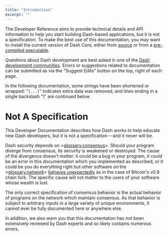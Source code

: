 ```yaml
---
title: "Introduction"
excerpt: ""
---
```

The Developer Reference aims to provide technical details and API information to help you start building Dash-based applications, but it is not a specification. To make the best use of this documentation, you may want to install the current version of Dash Core, either from [source](https://www.github.com/dashpay/dash) or from a [pre-compiled executable](https://github.com/dashpay/dash/releases/latest).

Questions about Dash development are best asked in one of the [Dash development communities](https://www.dash.org/community/). Errors or suggestions related to documentation can be submitted as via the "Suggest Edits" button on the top, right of each page.

In the following documentation, some strings have been shortened or wrapped: 
"`[...]`" indicates extra data was removed, and lines ending in a single backslash "\\" are continued below.

# Not A Specification

This Developer Documentation describes how Dash works to help educate new Dash developers, but it is not a specification---and it never will be.

Dash security depends on <<glossary:consensus>>. Should your program diverge from consensus, its security is weakened or destroyed. The cause of the divergence doesn't matter: it could be a bug in your program, it could be an error in this documentation which you implemented as described, or it could be you do everything right but other software on the <<glossary:network>> [behaves unexpectedly](https://bitcoin.org/en/alert/2013-03-11-chain-fork) as in the case of Bitcoin's v0.8 chain fork. The specific cause will not matter to the users of your software whose wealth is lost.

The only correct specification of consensus behavior is the actual behavior of programs on the network which maintain consensus. As that behavior is subject to arbitrary inputs in a large variety of unique environments, it cannot ever be fully documented here or anywhere else.

In addition, we also warn you that this documentation has not been extensively reviewed by Dash experts and so likely contains numerous errors.